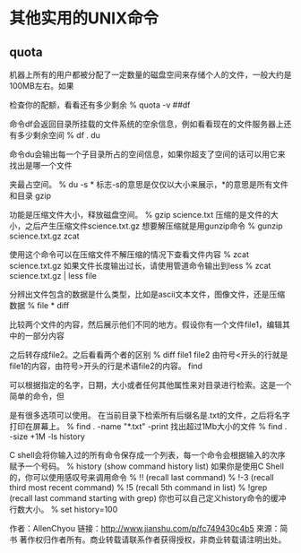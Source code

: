 # 其他实用的UNIX命令
## quota

机器上所有的用户都被分配了一定数量的磁盘空间来存储个人的文件，一般大约是100MB左右。如果

检查你的配额，看看还有多少剩余
% quota -v
##df

命令df会返回目录所挂载的文件系统的空余信息，例如看看现在的文件服务器上还有多少剩余空间
% df .
du

命令du会输出每一个子目录所占的空间信息，如果你超支了空间的话可以用它来找出是哪一个文件

夹最占空间。
% du -s *
标志-s的意思是仅仅以大小来展示，*的意思是所有文件和目录
gzip

功能是压缩文件大小，释放磁盘空间。
% gzip science.txt
压缩的是文件的大小，之后产生压缩文件science.txt.gz
想要解压缩就是用gunzip命令
% gunzip science.txt.gz
zcat

使用这个命令可以在压缩文件不解压缩的情况下查看文件内容
% zcat science.txt.gz
如果文件长度输出过长，请使用管道命令输出到less
% zcat science.txt.gz | less
file

分辨出文件包含的数据是什么类型，比如是ascii文本文件，图像文件，还是压缩数据
% file *
diff

比较两个文件的内容，然后展示他们不同的地方。假设你有一个文件file1，编辑其中的一部分内容

之后转存成file2。之后看看两个者的区别
% diff file1 file2
由符号<开头的行就是file1的内容，由符号>开头的行是术语file2的内容。
find

可以根据指定的名字，日期，大小或者任何其他属性来对目录进行检索。这是一个简单的命令，但

是有很多选项可以使用。
在当前目录下检索所有后缀名是.txt的文件，之后将名字打印在屏幕上。
% find . -name "*.txt" -print
找出超过1Mb大小的文件
% find . -size +1M -ls
history

C shell会将你输入过的所有命令保存成一个列表，每一个命令会根据输入的次序赋予一个号码。
% history (show command history list)
如果你是使用C Shell的，你可以使用感叹号来调用命令
% !! (recall last command)
% !-3 (recall third most recent command)
% !5 (recall 5th command in list)
% !grep (recall last command starting with grep)
你也可以自己定义history命令的缓冲行数大小。
% set history=100

作者：AllenChyou
链接：http://www.jianshu.com/p/fc749430c4b5
來源：简书
著作权归作者所有。商业转载请联系作者获得授权，非商业转载请注明出处。
